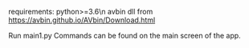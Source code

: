 requirements:
python>=3.6\n
avbin dll from https://avbin.github.io/AVbin/Download.html

Run main1.py
Commands can be found on the main screen of the app.
